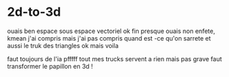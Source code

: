 # 2d-to-3d

ouais ben espace sous espace vectoriel ok fin presque ouais non enfete, kmean j'ai compris mais j'ai pas compris quand est -ce qu'on sarrete
et aussi le truk des triangles ok mais voila 

faut toujours de l'ia pfffff tout mes trucks servent a rien mais pas grave faut transformer le papillon en 3d !
